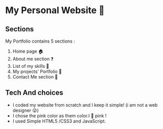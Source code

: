 # My Personal Website :sparkling_heart:

## Sections

My Portfolio contains 5 sections :
1. Home page :house:
2. About me section :question:
3. List of my skills :muscle:
4. My projects' Portfolio :open_file_folder:
5. Contact Me section :email:

## Tech And choices

- I coded my website from scratch and I keep it simple! (i am not a web designer :stuck_out_tongue_winking_eye:)
- I chose the pink color as them color.I :gift_heart: pink !
- I used Simple HTML5 /CSS3 and JavaScript.
